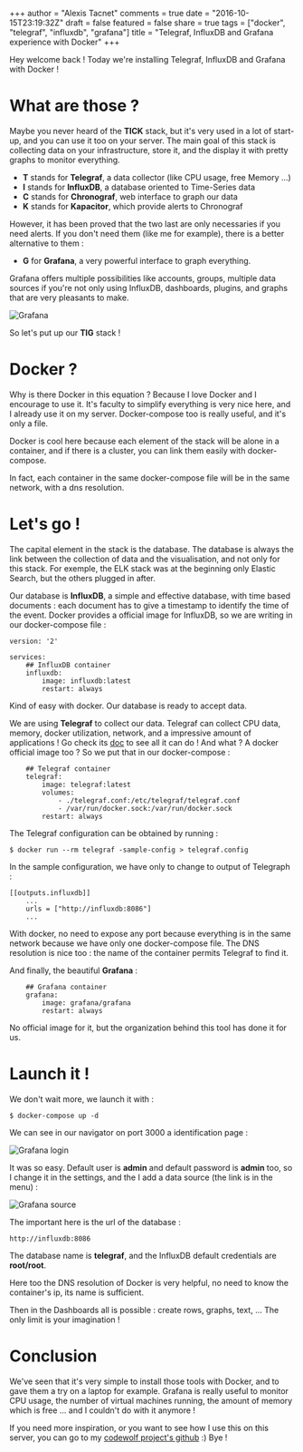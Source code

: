 +++
author = "Alexis Tacnet"
comments = true
date = "2016-10-15T23:19:32Z"
draft = false
featured = false
share = true
tags = ["docker", "telegraf", "influxdb", "grafana"]
title = "Telegraf, InfluxDB and Grafana experience with Docker"
+++

Hey welcome back ! Today we're installing Telegraf, InfluxDB and Grafana with Docker !

# What are those ?

Maybe you never heard of the **TICK** stack, but it's very used in a lot of start-up, and you can use it too on your server. The main goal of this stack is collecting data on your infrastructure, store it, and the display it with pretty graphs to monitor everything.

* **T** stands for **Telegraf**, a data collector (like CPU usage, free Memory ...)
* **I** stands for **InfluxDB**, a database oriented to Time-Series data
* **C** stands for **Chronograf**, web interface to graph our data
* **K** stands for **Kapacitor**, which provide alerts to Chronograf

However, it has been proved that the two last are only necessaries if you need alerts. If you don't need them (like me for example), there is a better alternative to them :

* **G** for **Grafana**, a very powerful interface to graph everything.

Grafana offers multiple possibilities like accounts, groups, multiple data sources if you're not only using InfluxDB, dashboards, plugins, and graphs that are very pleasants to make.

![Grafana](/images/grafana.png)

So let's put up our **TIG** stack !

# Docker ?

Why is there Docker in this equation ? Because I love Docker and I encourage to use it. It's faculty to simplify everything is very nice here, and I already use it on my server. Docker-compose too is really useful, and it's only a file.

Docker is cool here because each element of the stack will be alone in a container, and if there is a cluster, you can link them easily with docker-compose. 

In fact, each container in the same docker-compose file will be in the same network, with a dns resolution.

# Let's go !

The capital element in the stack is the database. The database is always the link between the collection of data and the visualisation, and not only for this stack. For exemple, the ELK stack was at the beginning only Elastic Search, but the others plugged in after.

Our database is **InfluxDB**, a simple and effective database, with time based documents : each document has to give a timestamp to identify the time of the event. Docker provides a official image for InfluxDB, so we are writing in our docker-compose file :

	version: '2'

	services:
		## InfluxDB container
		influxdb:
	    	image: influxdb:latest
	    	restart: always

Kind of easy with docker. Our database is ready to accept data.

We are using **Telegraf** to collect our data. Telegraf can collect CPU data, memory, docker utilization, network, and a impressive amount of applications !
Go check its [doc](https://docs.influxdata.com/telegraf/v1.0/) to see all it can do ! And what ? A docker official image too ? So we put that in our docker-compose :

		## Telegraf container
		telegraf:
	    	image: telegraf:latest
	    	volumes:
	      		- ./telegraf.conf:/etc/telegraf/telegraf.conf
	      		- /var/run/docker.sock:/var/run/docker.sock
	    	restart: always

The Telegraf configuration can be obtained by running :

	$ docker run --rm telegraf -sample-config > telegraf.config

In the sample configuration, we have only to change to output of Telegraph :

	[[outputs.influxdb]]
		...
		urls = ["http://influxdb:8086"]
		...

With docker, no need to expose any port because everything is in the same network because we have only one docker-compose file. The DNS resolution is nice too : the name of the container permits Telegraf to find it.

And finally, the beautiful **Grafana** :

		## Grafana container
		grafana:
	    	image: grafana/grafana
	    	restart: always

No official image for it, but the organization behind this tool has done it for us.

# Launch it !

We don't wait more, we launch it with :

	$ docker-compose up -d

We can see in our navigator on port 3000 a identification page :

![Grafana login](/images/grafana_login.png)

It was so easy. Default user is **admin** and default password is **admin** too, so I change it in the settings, and the I add a data source (the link is in the menu) :

![Grafana source](/images/grafana_source.png)

The important here is the url of the database :

	http://influxdb:8086

The database name is **telegraf**, and the InfluxDB default credentials are **root/root**.

Here too the DNS resolution of Docker is very helpful, no need to know the container's ip, its name is sufficient.

Then in the Dashboards all is possible : create rows, graphs, text, ... The only limit is your imagination !

# Conclusion

We've seen that it's very simple to install those tools with Docker, and to gave them a try on a laptop for example. Grafana is really useful to monitor CPU usage, the number of virtual machines running, the amount of memory which is free ... and I couldn't do with it anymore !

If you need more inspiration, or you want to see how I use this on this server, you can go to my [codewolf project's github](https://github.com/fuegowolf/codewolf) :) Bye !